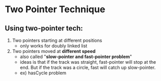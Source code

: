 # Two Pointer Technique

## Using two-pointer tech:
1. Two pointers starting at different positions
    - only works for doubly linked list
2. Two pointers moved at **different speed**
    - also called "**slow-pointer and fast-pointer problem**"
    - ideas is that if the track was straight, fast-pointer will stop at the end. But if the track was a circle, fast will catch up slow-pointer.
    - ex) hasCycle problem